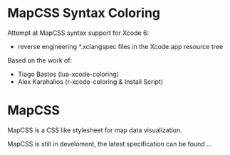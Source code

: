 MapCSS Syntax Coloring
===================

Attempt at MapCSS syntax support for Xcode 6:
* reverse engineering *.xclangspec files in the Xcode.app resource tree

Based on the work of:
* Tiago Bastos (lua-xcode-coloring)
* Alex Karahalios (r-xcode-coloring & Install Script)

MapCSS
===================

MapCSS is a CSS like stylesheet for map data visualization.

MapCSS is still in develoment, the latest specification can be found ...
